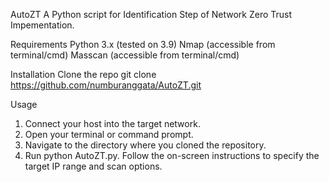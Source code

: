 AutoZT
A Python script for Identification Step of Network Zero Trust Impementation.

Requirements
Python 3.x (tested on 3.9)
Nmap (accessible from terminal/cmd)
Masscan (accessible from terminal/cmd)


Installation
Clone the repo
git clone https://github.com/numburanggata/AutoZT.git

Usage
1. Connect your host into the target network.
2. Open your terminal or command prompt.
3. Navigate to the directory where you cloned the repository.
4. Run python AutoZT.py. Follow the on-screen instructions to specify the target IP range and scan options.
